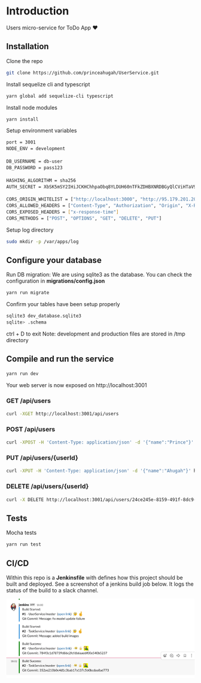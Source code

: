 # Introduction

Users micro-service for ToDo App :heart:


## Installation

Clone the repo
```bash
git clone https://github.com/princeahugah/UserService.git
```

Install sequelize cli and typescript
```bash
yarn global add sequelize-cli typescript
```

Install node modules
```bash
yarn install
```

Setup environment variables
```bash
port = 3001
NODE_ENV = development

DB_USERNAME = db-user
DB_PASSWORD = pass123

HASHING_ALGORITHM = sha256
AUTH_SECRET = XbSK5mSY2IHiJCKHChhpaObq8YLDUH60nTFkZDHBXNRDBGyQlCViHTaV9

CORS_ORIGIN_WHITELIST = ["http://localhost:3000", "http://95.179.201.200:3000"]
CORS_ALLOWED_HEADERS = ["Content-Type", "Authorization", "Origin", "X-Requested-With", "Accept"]
CORS_EXPOSED_HEADERS = ["x-response-time"]
CORS_METHODS = ["POST", "OPTIONS", "GET", "DELETE", "PUT"]
```

Setup log directory
```bash
sudo mkdir -p /var/apps/log
```

## Configure your database

Run DB migration: We are using sqlite3 as the database. You can check the configuration in **migrations/config.json**
```bash
yarn run migrate
```

Confirm your tables have been setup properly
```bash
sqlite3 dev_database.sqlite3
sqlite> .schema
```
ctrl + D to exit
Note: development and production files are stored in /tmp directory


## Compile and run the service

```bash
yarn run dev
```

Your web server is now exposed on http://localhost:3001

### GET   /api/users
```bash
curl -XGET http://localhost:3001/api/users
```

### POST   /api/users
```bash
curl -XPOST -H 'Content-Type: application/json' -d '{"name":"Prince"}' http://localhost:3001/api/users
```

### PUT   /api/users/{userId}
```bash
curl -XPUT -H 'Content-Type: application/json' -d '{"name":"Ahugah"}' http://localhost:3001/api/users/24ce245e-8159-491f-8dc9-24c6d190baba
```

### DELETE   /api/users/{userId}
```bash
curl -X DELETE http://localhost:3001/api/users/24ce245e-8159-491f-8dc9-24c6d190baba
```


## Tests

Mocha tests
```bash
yarn run test
```


## CI/CD

Within this repo is a **Jenkinsfile** with defines how this project should be built and deployed.
See a screenshot of a jenkins build job below. It logs the status of the build to a slack channel.

![Jenkins Slack](https://github.com/princeahugah/UserService/blob/master/jenkins-slack.png?raw=true)

